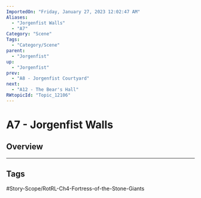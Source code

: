 ```yaml
---
ImportedOn: "Friday, January 27, 2023 12:02:47 AM"
Aliases:
  - "Jorgenfist Walls"
  - "A7"
Category: "Scene"
Tags:
  - "Category/Scene"
parent:
  - "Jorgenfist"
up:
  - "Jorgenfist"
prev:
  - "A8 - Jorgenfist Courtyard"
next:
  - "A12 - The Bear's Hall"
RWtopicId: "Topic_12106"
---
```

# A7 - Jorgenfist Walls
## Overview

---
## Tags
#Story-Scope/RotRL-Ch4-Fortress-of-the-Stone-Giants

